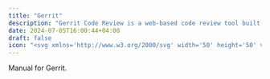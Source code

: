 ```yaml
---
title: "Gerrit"
description: "Gerrit Code Review is a web-based code review tool built on Git version control. Gerrit provides a framework you and your teams can use to review code before it becomes part of the code base. Gerrit works equally well in open source projects that limit the number of users who can approve changes (typical in open source software development) and in projects in which all contributors are trusted."
date: 2024-07-05T16:00:44+04:00
draft: false
icon: "<svg xmlns='http://www.w3.org/2000/svg' width='50' height='50' viewBox='0 0 32 32'><path fill='currentColor' d='m16.865 3.573l-.328-.359c.005-.005.385-.354.552-.542c.161-.198.453-.646.458-.651l.406.26c-.021.021-.313.479-.5.698s-.573.573-.589.594zm2.104 14.125c-.016-.005-.323-.203-.49-.292a11.695 11.695 0 0 0-.563-.255l.286-.818l-1.198-.589l-.38 1.161c-.234.005-.953.068-2.016.516c-1.281.536-2.25 1.37-2.26 1.375l-.193.167l.859.031l.026-.021c.005-.01.958-.714 1.49-.943c.12-.047.276-.099.443-.135c-.281.135-.589.302-.802.422c-.266.161-.76.51-.781.526l-.25.172l.911.021l.026-.01c.016-.01 1.552-.833 2.385-1.016l.26-.063c.193-.047.328-.083.563-.083c.208 0 .49.026.917.094c.531.078.88.208.885.214l.318.125l-.427-.583l-.016-.01zM6.995 7.969h-.042L5.614 9.193v.036c-.021.354.104.693.344.958c.24.26.557.411.911.422h.057c.708 0 1.286-.547 1.323-1.25a1.338 1.338 0 0 0-1.255-1.391zm-.063 2.442H6.88a.999.999 0 0 1-.443-.115a.692.692 0 0 0 .797-.766a.689.689 0 0 0-.771-.589a.69.69 0 0 0-.594.708a1.113 1.113 0 0 1-.057-.37l1.214-1.115a1.141 1.141 0 0 1 1.026 1.177a1.12 1.12 0 0 1-1.125 1.068zM19.37 5.443l-.391-.26l-.547.354l-.526-.38l-.401.24l.542.391l-.557.359l.396.24l.536-.339l.516.375l.411-.229l-.542-.391zM32 26.031c-.286-.276-.557-.552-.839-.833a76.772 76.772 0 0 1-1.891-1.984a42.827 42.827 0 0 1-2.109-2.458a17.1 17.1 0 0 1-.859-1.172a13.625 13.625 0 0 1-.891-1.62a30.908 30.908 0 0 1-.771-1.807c.323.276.62.589.885.922c.026-.286.057-.573.078-.865l.031-.427c0-.047.016-.089-.01-.13a.46.46 0 0 0-.073-.099c-.156-.198-.349-.375-.536-.552a32.19 32.19 0 0 0-.781-.708l-.24-.208c-.036-.036-.078-.068-.115-.099c-.042-.042-.057-.13-.073-.182l-.208-.641c.813.38 1.479.99 2.104 1.62c.005-.292.005-.578 0-.87c0-.151 0-.302-.01-.458c0-.042.01-.135-.021-.172c-.016-.026-.042-.047-.057-.073c-.146-.156-.313-.286-.474-.417c-.229-.193-.469-.37-.703-.547c-.208-.156-.422-.307-.635-.458c-.026-.021-.104-.052-.089-.078l.052-.109c.031-.047.021-.057.073-.036l.229.078c.536.208 1.036.49 1.521.813a8.413 8.413 0 0 0-.698-1.729a13.423 13.423 0 0 0-1.953-2.807a16.75 16.75 0 0 0-1.625-1.594c-.297-.25-.609-.49-.932-.708c-.151-.099-.297-.198-.458-.292c-.068-.036-.141-.073-.203-.125c-.24-.188-.484-.375-.729-.568c.318.13.625.276.917.448c-.167-.26-.453-.443-.724-.578a7.706 7.706 0 0 0-1.292-.505c.151-.161.313-.307.464-.464c.151-.161.297-.328.438-.5c.172-.198.339-.396.5-.604l-2.182-1.37c-.161.323-.37.63-.609.906c-.24.271-.521.49-.802.719c-.25.208-.505.417-.75.625c-.068.057-.125.115-.198.161c-.031.031-.125.005-.167.005h-.318c-.396.01-.792.042-1.188.094c-.078.005-.151.016-.234.01l-.234-.016c-.182-.01-.365-.021-.547-.021c-.385-.005-.771 0-1.161.031a6.8 6.8 0 0 0-.969.151a2.52 2.52 0 0 0-.88.417c-.26.188-.516.427-.672.708c-.156.276-.229.604-.286.917c-.177.016-.354.016-.531.021a6.527 6.527 0 0 0-1.614.292a4.907 4.907 0 0 0-1.781 1a5.58 5.58 0 0 0-.719.797c-.026.031-.052.068-.083.089c-.016.01-.036.021-.047.036a.693.693 0 0 1-.068.099l-.177.286c-.224.38-.37.792-.51 1.208l-.063.161l.047-.026a3.772 3.772 0 0 0-.036.271l-.01.135v.073l-.089.016a5.981 5.981 0 0 0-.531.135a1.86 1.86 0 0 0-.448.203c-.141.083-.26.203-.38.318a3.42 3.42 0 0 0-.917 1.5c-.135.469-.182.984-.078 1.458c.026.12.063.25.141.349c.099.12.266.167.417.125c.177-.047.333-.161.495-.245l.422-.214c.604-.297 1.24-.594 1.917-.698c.047-.005.13.089.172.12c.068.052.135.099.198.141c.146.094.297.172.448.24c.349.151.719.234 1.089.307c.672.141 1.354.229 2.042.24c.276.005.552 0 .833-.021c.297-.026.599-.068.901-.068c.333-.005.661.031.99.073c.339.042.677.089 1.016.141c.693.104 1.375.224 2.057.37c-.151.24-.302.484-.448.729c-.01.016-.099 0-.12 0a.932.932 0 0 0-.167 0c-.099 0-.203.01-.302.026a3.886 3.886 0 0 0-.818.203c-.656.245-1.255.646-1.771 1.115c-.297.26-.573.542-.813.854a6.7 6.7 0 0 0-.182.255c.135-.031.281-.057.422-.094c.083-.021.156-.036.234-.052c.026-.01.036-.021.068-.036a9.04 9.04 0 0 1 .922-.75c.151-.104.302-.203.469-.286c.219-.109.469-.172.708-.229c-.438.24-.906.464-1.302.776c-.229.188-.438.391-.656.589l.875-.141c.01 0 .016-.005.031-.016l.224-.125c.151-.083.307-.167.464-.245c.318-.167.641-.323.974-.453c.318-.125.641-.24.979-.302c.292-.063.568-.068.865 0c.453.099.891.307 1.292.552c.026.021.047.047.073.021c.021-.021.13-.099.12-.125l-.24-.443c-.021-.042-.031-.068-.068-.089l-.177-.104a7.51 7.51 0 0 1-.677-.443c-.052-.031-.104-.052-.109-.12c-.01-.057.016-.12.036-.177c.042-.12.104-.229.172-.333c.047-.078.099-.146.146-.219c.021-.026.016-.031.042-.021l.161.047c.313.104.625.214.948.292c.359.094.724.167 1.094.234l.063.016c-.073-.042-.12-.12-.177-.182c-.031-.042-.047-.068-.099-.078l-.141-.031c-.099-.021-.193-.036-.297-.063a8.596 8.596 0 0 1-1.036-.281a15.4 15.4 0 0 0-1.526-.427a37.19 37.19 0 0 0-1.953-.365c-.333-.057-.667-.099-1-.146a15.528 15.528 0 0 0-.995-.12c-.719-.042-1.432.12-2.156.109c-.484-.005-.979-.073-1.458-.141l-.094-.01c.339-.125.667-.25 1-.38c.318-.125.63-.255.943-.385c.167-.068.333-.141.495-.208c.151-.068.302-.135.438-.229c.547-.37.901-.969 1.302-1.479c.365-.479.781-.932 1.318-1.208c.172-.089.349-.156.536-.208c-.38-.583-.734-1.24-.833-1.938l.125.047c.047.016.089.021.099.063l.036.177c.036.12.073.234.115.349c.099.255.214.5.349.734a10.87 10.87 0 0 0 1.021 1.495c.719.917 1.526 1.74 2.313 2.589c.193.208.37.432.547.656c.203.25.406.5.609.745c.161.188.313.38.474.568l.125.151c.021.026.052.036.083.047c.807.401 1.62.802 2.427 1.193c.583.281 1.161.563 1.75.833c.313.146.625.292.948.427c.036.016.083.036.13.052c.021.01.036.021.063.031l.021.063c.036.099.068.193.099.292c.068.188.13.37.198.552c.443 1.219.927 2.422 1.526 3.568a71.35 71.35 0 0 0 1.453 2.589c.536.906 1.083 1.802 1.635 2.698c.443.714.885 1.432 1.344 2.141c.193.302.385.615.583.917l.083.125l1.292-1.896c.01-.01.109-.135.099-.146l-.208-.323c-.385-.599-.776-1.198-1.161-1.797l-1.245-1.932l.875 1.063l1.49 1.802c.161.193.313.385.469.583c.292-.536.589-1.068.885-1.599c.115-.219.234-.443.354-.656zM16.172 2.552c.411-.328.75-.75 1.01-1.208l1.573.995l.24.146c-.328.401-.661.807-1.036 1.167a2.002 2.002 0 0 0-.141.135c-.026.036-.063.068-.094.099l-.042.052c-.031-.01-.063-.021-.094-.026c-.193-.052-.385-.104-.578-.146a11.358 11.358 0 0 0-1.182-.203c-.255-.031-.516-.052-.771-.078c.365-.313.74-.625 1.115-.932zM13.833 4.38c.313-.13.646-.198.974-.255a7.25 7.25 0 0 1 1.984-.052c.474.052.938.141 1.391.281l-.188.151l-.302-.083c-.188-.036-.375-.078-.563-.109a7.856 7.856 0 0 0-1-.083a6.98 6.98 0 0 0-1.828.208a5.861 5.861 0 0 0-1.172.443c-.38.208-.74.464-1.036.776a3.391 3.391 0 0 0-.479.609c-.078.12-.141.24-.203.365a1.56 1.56 0 0 0-.078.193l-.042.099a.406.406 0 0 1-.016.052l-.089-.016l-.109-.01c.313-.964 1.016-1.719 1.891-2.203c.276-.151.568-.286.865-.37zm-5.239.495c.354-.51.917-.865 1.521-.995c.667-.13 1.354-.156 2.031-.141c-.698.177-1.401.438-1.984.87a3.041 3.041 0 0 0-1.245.609a3.08 3.08 0 0 0-.328.318a1.25 1.25 0 0 0-.13.156c-.016.016-.036.036-.047.063h-.115c.031-.177.073-.359.13-.531c.042-.12.089-.24.161-.349zm1.172.078a4.718 4.718 0 0 0-.521.625c-.063.089-.13.203-.24.25c-.115.052-.26-.005-.375-.036a2.76 2.76 0 0 1 1.135-.839zM3.078 8.781c.104-.214.24-.422.365-.62c.021-.036.073-.063.099-.083c.068-.047.13-.094.193-.146c.411-.297.828-.594 1.25-.87c.224-.146.443-.286.672-.411c.24-.135.49-.24.75-.328A9.45 9.45 0 0 1 7.834 6c.229-.031.479-.078.708-.021c-.443.25-.88.5-1.323.745c-.453.255-.917.49-1.38.734c-.443.24-.88.5-1.307.771c-.448.276-.891.557-1.333.839c-.109.068-.214.141-.323.208c.063-.167.12-.339.203-.495zm1.344 4.073c-.036.073-.177.057-.25.057c-.125 0-.245 0-.37.005a4.13 4.13 0 0 0-1.01.188c-.635.193-1.229.5-1.823.802c-.13.073-.271.182-.422.219a.203.203 0 0 1-.219-.083a.704.704 0 0 1-.083-.266a2.255 2.255 0 0 1-.047-.49c0-.443.104-.88.286-1.281c.13-.281.297-.536.495-.766c.203-.234.438-.469.719-.599c.474-.219 1.036-.286 1.552-.313c.099-.01.193-.01.292-.01c.13 0 .286-.021.411.026c.099.036.161.141.203.229c.057.141.099.302.13.448c.083.349.167.698.193 1.057c.016.156.026.318.005.474c-.01.099-.016.208-.063.302zm3.771-2.635a4.38 4.38 0 0 1-.823.401a5.11 5.11 0 0 1-.88.24c-.13.016-.26.036-.391.026c-.135 0-.255-.047-.391-.089a4.004 4.004 0 0 1-.76-.307a.666.666 0 0 1-.229-.203a.34.34 0 0 1-.031-.229c.016-.307.125-.609.271-.88c.25-.458.641-.818 1.12-1.036c1.172-.526 2.484-.036 3.479.656l.109.078c-.208.224-.417.432-.63.641c-.266.25-.542.505-.849.703zm2.885-2.568a11.921 11.921 0 0 1-1.807-.984c.599.25 1.245.401 1.885.495c.344.047.698.094 1.042.104c.375.016.755-.026 1.12-.099c.729-.135 1.427-.406 2.089-.734s1.286-.714 1.885-1.146c.286-.203.573-.417.844-.646c.026-.021.229-.219.245-.208l.052.042l.719.557c.438.339.875.677 1.318 1.016a68.458 68.458 0 0 1-3.672 1.203c-.693.208-1.38.401-2.083.563c-.552.13-1.115.25-1.677.276c-.677.031-1.339-.177-1.958-.438zm11.797 5.255c.104.026.198.063.286.089l.13.047c.021.005.036.021.057.026l.026.078c.063.198.12.385.188.578c-.198-.172-.401-.339-.599-.505l-.12-.099c-.031-.021-.063-.031-.042-.063l.078-.151zm-.891 1.922l.047-.083l.036-.057c.016-.026.01-.031.042-.016c.172.068.344.146.51.224c.323.146.635.307.938.484c.146.089.292.182.432.276l.198.141l.099.073c.042.036.057.083.078.135c.135.375.292.755.448 1.125c.104.255.219.505.333.755a14.762 14.762 0 0 0-1.276-1.391a20.964 20.964 0 0 0-1.438-1.307l-.432-.354zm5.011 8.568l-.161.12l.01.021l.083.125l.365.557l1.203 1.87c.417.641.828 1.286 1.245 1.927l.411.641l.109.177a.256.256 0 0 1 .042.063c-.349.51-.698 1.026-1.047 1.536c-.036.047-.068.099-.099.146c-.318-.495-.635-.99-.953-1.49c-.531-.844-1.057-1.703-1.578-2.552a106.797 106.797 0 0 1-1.688-2.854c-.51-.901-1-1.818-1.411-2.771a39.425 39.425 0 0 1-1.078-2.828c.646.26 1.307.49 1.974.698c.193.057.385.12.578.167l.083.026c.01 0 .021-.052.026-.068c.026-.083.042-.172.063-.26c.036-.167.068-.339.094-.505c.276.568.583 1.125.938 1.646c.286.422.594.828.917 1.229a43.68 43.68 0 0 0 2.188 2.531c.62.656 1.245 1.313 1.88 1.953l.516.516c.01.01.052.042.052.057l-.042.068l-.198.37l-.786 1.422c-.24-.292-.479-.578-.719-.875l-1.5-1.818c-.422-.516-.849-1.031-1.271-1.547l-.25-.297z'/></svg>"
---
```


Manual for Gerrit.
